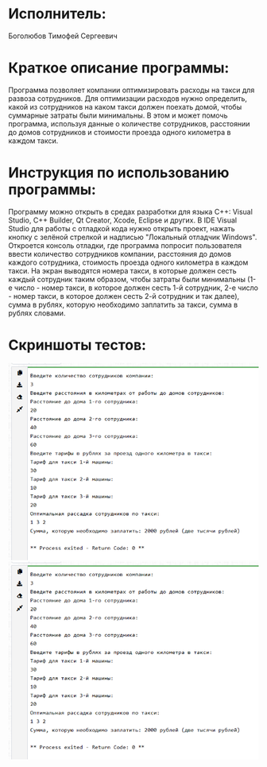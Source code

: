 # Исполнитель:
Боголюбов Тимофей Сергеевич
# Краткое описание программы:
Программа позволяет компании оптимизировать расходы на такси для развоза сотрудников. Для оптимизации расходов нужно определить, какой из сотрудников на каком такси должен поехать домой, чтобы суммарные затраты были минимальны. В этом и может помочь программа, используя данные о количестве сотрудников, расстоянии до домов сотрудников и стоимости проезда одного километра в каждом такси. 
# Инструкция по использованию программы:
Программу можно открыть в средах разработки для языка С++: Visual Studio, C++ Builder, Qt Creator, Xcode, Eclipse и других. В IDE Visual Studio для работы с отладкой кода нужно открыть проект, нажать кнопку с зелёной стрелкой и надписью "Локальный отладчик Windows". Откроется консоль отладки, где программа попросит пользователя ввести количество сотрудников компании, расстояния до домов каждого сотрудника, стоимость проезда одного километра в каждом такси. На экран выводятся номера такси, в которые должен сесть каждый сотрудник таким образом, чтобы затраты были минимальны (1-е число - номер такси, в которое должен сесть 1-й сотрудник, 2-е число - номер такси, в которое должен сесть 2-й сотрудник и так далее), сумма в рублях, которую необходимо заплатить за такси, сумма в рублях словами.
# Скриншоты тестов: 
![Alt-текст](https://github.com/tbogolyubov/Laboratory-work-8/blob/main/%D1%82%D0%B5%D1%81%D1%821.png)
![Alt-текст](https://github.com/tbogolyubov/Laboratory-work-8/blob/main/%D1%82%D0%B5%D1%81%D1%821.png)
